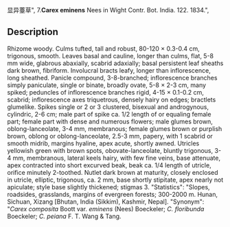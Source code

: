 显异薹草",
7.**Carex eminens** Nees in Wight Contr. Bot. India. 122. 1834.",

## Description
Rhizome woody. Culms tufted, tall and robust, 80-120 × 0.3-0.4 cm, trigonous, smooth. Leaves basal and cauline, longer than culms, flat, 5-8 mm wide, glabrous abaxially, scabrid adaxially; basal persistent leaf sheaths dark brown, fibriform. Involucral bracts leafy, longer than inflorescence, long sheathed. Panicle compound, 3-8-branched; inflorescence branches simply paniculate, single or binate, broadly ovate, 5-8 × 2-3 cm, many spiked; peduncles of inflorescence branches rigid, 4-15 × 0.1-0.2 cm, scabrid; inflorescence axes triquetrous, densely hairy on edges; bractlets glumelike. Spikes single or 2 or 3 clustered, bisexual and androgynous, cylindric, 2-6 cm; male part of spike ca. 1/2 length of or equaling female part; female part with dense and numerous flowers; male glumes brown, oblong-lanceolate, 3-4 mm, membranous; female glumes brown or purplish brown, oblong or oblong-lanceolate, 2.5-3 mm, papery, with 1 scabrid or smooth midrib, margins hyaline, apex acute, shortly awned. Utricles yellowish green with brown spots, obovate-lanceolate, bluntly trigonous, 3-4 mm, membranous, lateral keels hairy, with few fine veins, base attenuate, apex contracted into short excurved beak, beak ca. 1/4 length of utricle, orifice minutely 2-toothed. Nutlet dark brown at maturity, closely enclosed in utricle, elliptic, trigonous, ca. 2 mm, base shortly stipitate, apex nearly not apiculate; style base slightly thickened; stigmas 3.
  "Statistics": "Slopes, roadsides, grasslands, margins of evergreen forests; 300-2000 m. Hunan, Sichuan, Xizang [Bhutan, India (Sikkim), Kashmir, Nepal].
  "Synonym": "*Carex composita* Boott var. *eminens* (Nees) Boeckeler; *C. floribunda* Boeckeler; *C. peiana* F. T. Wang &amp; Tang.
